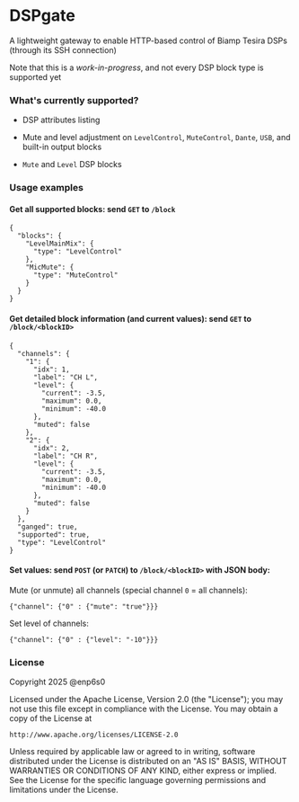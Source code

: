 # DSPgate

A lightweight gateway to enable HTTP-based control of Biamp Tesira DSPs (through its SSH connection)

Note that this is a *work-in-progress*, and not every DSP block type is supported yet

### What's currently supported?

* DSP attributes listing
* Mute and level adjustment on `LevelControl`, `MuteControl`, `Dante`, `USB`, and built-in output blocks

* `Mute` and `Level` DSP blocks

### Usage examples

#### Get all supported blocks: send `GET` to `/block`

```
{
  "blocks": {
    "LevelMainMix": {
      "type": "LevelControl"
    },
    "MicMute": {
      "type": "MuteControl"
    }
  }
}
```

#### Get detailed block information (and current values): send `GET` to `/block/<blockID>`

```
{
  "channels": {
    "1": {
      "idx": 1, 
      "label": "CH L", 
      "level": {
        "current": -3.5, 
        "maximum": 0.0, 
        "minimum": -40.0
      }, 
      "muted": false
    }, 
    "2": {
      "idx": 2, 
      "label": "CH R", 
      "level": {
        "current": -3.5, 
        "maximum": 0.0, 
        "minimum": -40.0
      }, 
      "muted": false
    }
  }, 
  "ganged": true, 
  "supported": true, 
  "type": "LevelControl"
}
```

#### Set values: send `POST` (or `PATCH`) to `/block/<blockID>` with JSON body:

Mute (or unmute) all channels (special channel `0` = all channels):
```
{"channel": {"0" : {"mute": "true"}}}
```

Set level of channels:
```
{"channel": {"0" : {"level": "-10"}}}
```

### License
Copyright 2025 @enp6s0

Licensed under the Apache License, Version 2.0 (the "License");
you may not use this file except in compliance with the License.
You may obtain a copy of the License at

    http://www.apache.org/licenses/LICENSE-2.0

Unless required by applicable law or agreed to in writing, software
distributed under the License is distributed on an "AS IS" BASIS,
WITHOUT WARRANTIES OR CONDITIONS OF ANY KIND, either express or implied.
See the License for the specific language governing permissions and
limitations under the License.